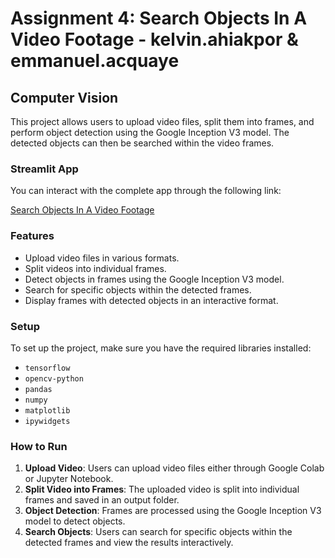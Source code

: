 # Assignment 4: Search Objects In A Video Footage - kelvin.ahiakpor & emmanuel.acquaye

## Computer Vision

This project allows users to upload video files, split them into frames, and perform object detection using the Google Inception V3 model. The detected objects can then be searched within the video frames.

### Streamlit App

You can interact with the complete app through the following link:

[Search Objects In A Video Footage](https://searchobjects-in-a-footage.streamlit.app/)

### Features
- Upload video files in various formats.
- Split videos into individual frames.
- Detect objects in frames using the Google Inception V3 model.
- Search for specific objects within the detected frames.
- Display frames with detected objects in an interactive format.

### Setup

To set up the project, make sure you have the required libraries installed:

- `tensorflow`
- `opencv-python`
- `pandas`
- `numpy`
- `matplotlib`
- `ipywidgets`

### How to Run

1. **Upload Video**: Users can upload video files either through Google Colab or Jupyter Notebook.
2. **Split Video into Frames**: The uploaded video is split into individual frames and saved in an output folder.
3. **Object Detection**: Frames are processed using the Google Inception V3 model to detect objects.
4. **Search Objects**: Users can search for specific objects within the detected frames and view the results interactively.


